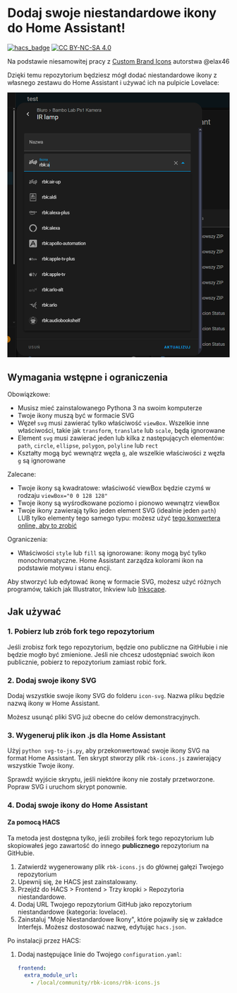 # Dodaj swoje niestandardowe ikony do Home Assistant!

[![hacs_badge](https://img.shields.io/badge/HACS-Integracja-41BDF5.svg)](https://github.com/hacs/integration)
[![CC BY-NC-SA 4.0][cc-by-nc-sa-shield]][cc-by-nc-sa]

[cc-by-nc-sa]: http://creativecommons.org/licenses/by-nc-sa/4.0/
[cc-by-nc-sa-image]: https://licensebuttons.net/l/by-nc-sa/4.0/88x31.png
[cc-by-nc-sa-shield]: https://img.shields.io/badge/Licencja-CC%20BY--NC--SA%204.0-lightgrey.svg

Na podstawie niesamowitej pracy z [Custom Brand Icons](https://github.com/elax46/custom-brand-icons) autorstwa @elax46

Dzięki temu repozytorium będziesz mógł dodać niestandardowe ikony z własnego zestawu do Home Assistant i używać ich na pulpicie Lovelace:

![Niestandardowe ikony](https://github.com/robertbigk/rbk-icons/blob/main/custom-icons.png)

## Wymagania wstępne i ograniczenia

Obowiązkowe:
* Musisz mieć zainstalowanego Pythona 3 na swoim komputerze
* Twoje ikony muszą być w formacie SVG
* Węzeł `svg` musi zawierać tylko właściwość `viewBox`. Wszelkie inne właściwości, takie jak `transform`, `translate` lub `scale`, będą ignorowane
* Element `svg` musi zawierać jeden lub kilka z następujących elementów: `path`, `circle`, `ellipse`, `polygon`, `polyline` lub `rect`
* Kształty mogą być wewnątrz węzła `g`, ale wszelkie właściwości z węzła `g` są ignorowane

Zalecane:
* Twoje ikony są kwadratowe: właściwość viewBox będzie czymś w rodzaju `viewBox="0 0 128 128"`
* Twoje ikony są wyśrodkowane poziomo i pionowo wewnątrz viewBox
* Twoje ikony zawierają tylko jeden element SVG (idealnie jeden `path`) LUB tylko elementy tego samego typu: możesz użyć [tego konwertera online, aby to zrobić](https://thednp.github.io/svg-path-commander/convert.html)

Ograniczenia:
* Właściwości `style` lub `fill` są ignorowane: ikony mogą być tylko monochromatyczne. Home Assistant zarządza kolorami ikon na podstawie motywu i stanu encji.

Aby stworzyć lub edytować ikonę w formacie SVG, możesz użyć różnych programów, takich jak Illustrator, Inkview lub [Inkscape](https://inkscape.org/).

## Jak używać

### 1. Pobierz lub zrób fork tego repozytorium

Jeśli zrobisz fork tego repozytorium, będzie ono publiczne na GitHubie i nie będzie mogło być zmienione.
Jeśli nie chcesz udostępniać swoich ikon publicznie, pobierz to repozytorium zamiast robić fork.

### 2. Dodaj swoje ikony SVG

Dodaj wszystkie swoje ikony SVG do folderu `icon-svg`. Nazwa pliku będzie nazwą ikony w Home Assistant.

Możesz usunąć pliki SVG już obecne do celów demonstracyjnych.

### 3. Wygeneruj plik ikon .js dla Home Assistant

Użyj `python svg-to-js.py`, aby przekonwertować swoje ikony SVG na format Home Assistant. Ten skrypt stworzy plik `rbk-icons.js` zawierający wszystkie Twoje ikony.

Sprawdź wyjście skryptu, jeśli niektóre ikony nie zostały przetworzone. Popraw SVG i uruchom skrypt ponownie.

### 4. Dodaj swoje ikony do Home Assistant

#### Za pomocą HACS

Ta metoda jest dostępna tylko, jeśli zrobiłeś fork tego repozytorium lub skopiowałeś jego zawartość do innego **publicznego** repozytorium na GitHubie.

1. Zatwierdź wygenerowany plik `rbk-icons.js` do głównej gałęzi Twojego repozytorium
2. Upewnij się, że HACS jest zainstalowany.
3. Przejdź do HACS > Frontend > Trzy kropki > Repozytoria niestandardowe.
4. Dodaj URL Twojego repozytorium GitHub jako repozytorium niestandardowe (kategoria: lovelace).
5. Zainstaluj "Moje Niestandardowe Ikony", które pojawiły się w zakładce Interfejs. Możesz dostosować nazwę, edytując `hacs.json`.

Po instalacji przez HACS:
1. Dodaj następujące linie do Twojego `configuration.yaml`:

    ```yaml
    frontend:
      extra_module_url:
        - /local/community/rbk-icons/rbk-icons.js